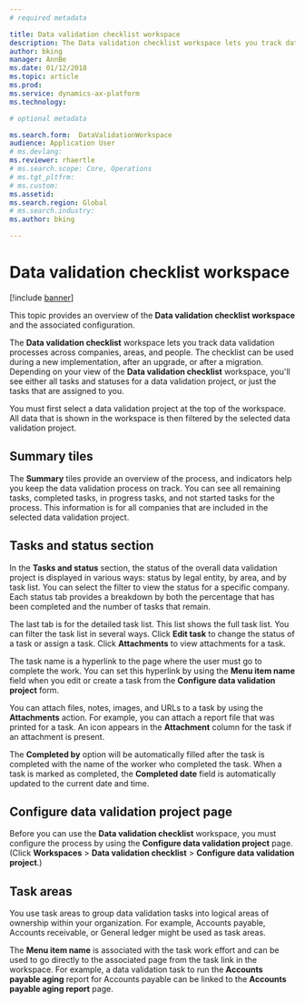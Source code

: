 ```yaml
---
# required metadata

title: Data validation checklist workspace
description: The Data validation checklist workspace lets you track data validation processes across companies, areas, and people. The checklist can be used during a new implementation, after an upgrade, or after a migration.
author: bking
manager: AnnBe
ms.date: 01/12/2018
ms.topic: article
ms.prod: 
ms.service: dynamics-ax-platform
ms.technology: 

# optional metadata

ms.search.form:  DataValidationWorkspace
audience: Application User
# ms.devlang: 
ms.reviewer: rhaertle
# ms.search.scope: Core, Operations
# ms.tgt_pltfrm: 
# ms.custom: 
ms.assetid: 
ms.search.region: Global 
# ms.search.industry: 
ms.author: bking

---
```


# Data validation checklist workspace

[!include [banner](../includes/banner.md)]

This topic provides an overview of the **Data validation checklist workspace** and
the associated configuration.

The **Data validation checklist** workspace lets you track data validation
processes across companies, areas, and people. The checklist can be used during
a new implementation, after an upgrade, or after a migration. Depending on your
view of the **Data validation checklist** workspace, you'll see either all
tasks and statuses for a data validation project, or just the tasks that are
assigned to you.

You must first select a data validation project at the top of the workspace. All
data that is shown in the workspace is then filtered by the selected data
validation project.

## Summary tiles

The **Summary** tiles provide an overview of the process, and indicators help you
keep the data validation process on track. You can see all remaining tasks,
completed tasks, in progress tasks, and not started tasks for the process. This
information is for all companies that are included in the selected data
validation project.

## Tasks and status section

In the **Tasks and status** section, the status of the overall data validation
project is displayed in various ways: status by legal entity, by area,
and by task list. You can select the filter to view the status for a specific
company. Each status tab provides a breakdown by both the percentage that has been
completed and the number of tasks that remain.

The last tab is for the detailed task list. This list shows the full task list.
You can filter the task list in several ways. Click **Edit task** to change the
status of a task or assign a task. Click **Attachments** to view attachments for a
task.

The task name is a hyperlink to the page
where the user must go to complete the work. You can set this hyperlink by using
the **Menu item name** field when you edit or create a task from the **Configure
data validation project** form.

You can attach files, notes, images, and URLs to a task by using the
**Attachments** action. For example, you can attach a report file that was
printed for a task. An icon appears in the **Attachment** column for the task if
an attachment is present.

The **Completed by** option will be automatically filled after the task is
completed with the name of the worker who completed the task. When a task is marked as
completed, the **Completed date** field is automatically updated to the current
date and time.

## Configure data validation project page

Before you can use the **Data validation checklist** workspace, you must
configure the process by using the
**Configure data validation project** page. (Click **Workspaces** \> **Data
validation checklist** \> **Configure data validation project**.)

## Task areas

You use task areas to group data validation tasks into logical areas of
ownership within your organization. For example, Accounts payable, Accounts
receivable, or General ledger might be used as task areas.

The **Menu item name** is associated with the task work effort and can be used
to go directly to the associated page from the task link in the workspace. For
example, a data validation task to run the **Accounts payable aging** report for
Accounts payable can be linked to the **Accounts payable aging report** page.
